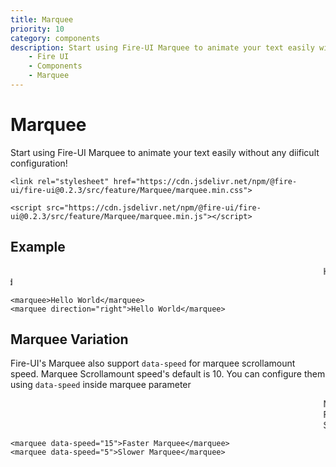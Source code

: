 ```yaml
---
title: Marquee
priority: 10
category: components
description: Start using Fire-UI Marquee to animate your text easily with easy configuration!
    - Fire UI
    - Components
    - Marquee
---
```

# Marquee
Start using Fire-UI Marquee to animate your text easily without any diificult configuration!
```
<link rel="stylesheet" href="https://cdn.jsdelivr.net/npm/@fire-ui/fire-ui@0.2.3/src/feature/Marquee/marquee.min.css">
```
```
<script src="https://cdn.jsdelivr.net/npm/@fire-ui/fire-ui@0.2.3/src/feature/Marquee/marquee.min.js"></script>
```
<div class="division">

## Example
<div class="box">
    <marquee>Hello World</marquee>
    <marquee direction="right">Hello World</marquee>
</div>

```
<marquee>Hello World</marquee>
<marquee direction="right">Hello World</marquee>
```

</div>

<div class="division">

## Marquee Variation
Fire-UI's Marquee also support `data-speed` for marquee scrollamount speed. Marquee Scrollamount speed's default is 10. You can configure them using `data-speed` inside marquee parameter

<div class="box">
    <marquee>Normal Marquee</marquee>
    <marquee data-speed="15">Faster Marquee</marquee>
    <marquee data-speed="5">Slower Marquee</marquee>
</div>

```
<marquee data-speed="15">Faster Marquee</marquee>
<marquee data-speed="5">Slower Marquee</marquee>
```

</div>
